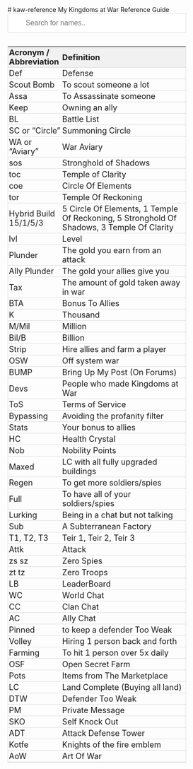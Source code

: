 <link href="//github.com/madsynn/kaw-reference/assets/css/acronyms.css" media="all" rel="stylesheet" type="text/css">
# kaw-reference
My Kingdoms at War Reference Guide

<style>
* {
  box-sizing: border-box;
}

#myInput {
  background-image: url('/css/searchicon.png');
  background-position: 10px 10px;
  background-repeat: no-repeat;
  width: 100%;
  font-size: 16px;
  padding: 12px 20px 12px 40px;
  border: 1px solid #ddd;
  margin-bottom: 12px;
}

#myTable {
  border-collapse: collapse;
  width: 100%;
  border: 1px solid #ddd;
  font-size: 18px;
}

#myTable th, #myTable td {
  text-align: left;
  padding: 2px;
}

#myTable tr {
  border-bottom: 1px solid #ddd;
}

#myTable tr.header, #myTable tr:hover {
  background-color: #f1f1f1;
}
</style>

 <input type="text" id="myInput" onkeyup="myFunction()" placeholder="Search for names..">

<table id="myTable">
  <tr class="header">
    <th style="width:30%;">Acronym / Abbreviation</th>
    <th style="width:70%;">Definition</th>
  </tr>
<tr><td>Def</td><td>Defense</td></tr>

<tr><td>Scout Bomb</td><td>To scout someone a lot</td></tr>
<tr><td>Assa</td><td>To Assassinate someone</td></tr>
<tr><td>Keep</td><td>Owning an ally</td></tr>
<tr><td>BL</td><td>Battle List</td></tr>
<tr><td>SC or “Circle”</td><td>Summoning Circle</td></tr>
<tr><td>WA or “Aviary”</td><td>War Aviary</td></tr>
<tr><td>sos</td><td>Stronghold of Shadows</td></tr>
<tr><td>toc</td><td>Temple of Clarity</td></tr>
<tr><td>coe</td><td>Circle Of Elements</td></tr>
<tr><td>tor</td><td>Temple Of Reckoning</td></tr>
<tr><td>Hybrid Build 15/1/5/3</td><td>5 Circle Of Elements, 1 Temple Of Reckoning, 5 Stronghold Of Shadows, 3 Temple Of Clarity</td></tr>
<tr><td>lvl</td><td>Level</td></tr>
<tr><td>Plunder</td><td>The gold you earn from an attack</td></tr>
<tr><td>Ally Plunder</td><td>The gold your allies give you</td></tr>
<tr><td>Tax</td><td>The amount of gold taken away in war</td></tr>
<tr><td>BTA</td><td>Bonus To Allies</td></tr>
<tr><td>K</td><td>Thousand</td></tr>
<tr><td>M/Mil</td><td>Million</td></tr>
<tr><td>Bil/B</td><td>Billion</td></tr>
<tr><td>Strip</td><td>Hire allies and farm a player</td></tr>
<tr><td>OSW</td><td>Off system war</td></tr>
<tr><td>BUMP</td><td>Bring Up My Post (On Forums)</td></tr>
<tr><td>Devs</td><td>People who made Kingdoms at War</td></tr>
<tr><td>ToS</td><td>Terms of Service</td></tr>
<tr><td>Bypassing</td><td>Avoiding the profanity filter</td></tr>
<tr><td>Stats</td><td>Your bonus to allies</td></tr>
<tr><td>HC</td><td>Health Crystal</td></tr>
<tr><td>Nob</td><td>Nobility Points</td></tr>
<tr><td>Maxed</td><td>LC with all fully upgraded buildings</td></tr>
<tr><td>Regen</td><td>To get more soldiers/spies</td></tr>
<tr><td>Full</td><td>To have all of your soldiers/spies</td></tr>
<tr><td>Lurking</td><td>Being in a chat but not talking</td></tr>
<tr><td>Sub</td><td>A Subterranean Factory</td></tr>
<tr><td>T1, T2, T3</td><td>Teir 1, Teir 2, Teir 3</td></tr>
<tr><td>Attk</td><td>Attack</td></tr>
<tr><td>zs sz</td><td>Zero Spies</td></tr>
<tr><td>zt tz</td><td>Zero Troops</td></tr>
<tr><td>LB</td><td>LeaderBoard</td></tr>
<tr><td>WC</td><td>World Chat</td></tr>
<tr><td>CC</td><td>Clan Chat</td></tr>
<tr><td>AC</td><td>Ally Chat</td></tr>
<tr><td>Pinned</td><td>to keep a defender Too Weak</td></tr>
<tr><td>Volley</td><td>Hiring 1 person back and forth</td></tr>
<tr><td>Farming</td><td>To hit 1 person over 5x daily</td></tr>
<tr><td>OSF</td><td>Open Secret Farm</td></tr>
<tr><td>Pots</td><td>Items from The Marketplace</td></tr>
<tr><td>LC</td><td>Land Complete (Buying all land)</td></tr>
<tr><td>DTW</td><td>Defender Too Weak</td></tr>
<tr><td>PM</td><td>Private Message </td></tr>
<tr><td>SKO</td><td>Self Knock Out</td></tr>
<tr><td>ADT</td><td>Attack Defense Tower</td></tr>
<tr><td>Kotfe</td><td>Knights of the fire emblem</td></tr>
<tr><td>AoW</td><td>Art Of War</td></tr>

</table>

<script>
function myFunction() {
  var input, filter, table, tr, td, i;
  input = document.getElementById("myInput");
  filter = input.value.toUpperCase();
  table = document.getElementById("myTable");
  tr = table.getElementsByTagName("tr");
  for (i = 0; i < tr.length; i++) {
    td = tr[i].getElementsByTagName("td")[0];
    if (td) {
      if (td.innerHTML.toUpperCase().indexOf(filter) > -1) {
        tr[i].style.display = "";
      } else {
        tr[i].style.display = "none";
      }
    }       
  }
 
  (function(i,s,o,g,r,a,m){i['GoogleAnalyticsObject']=r;i[r]=i[r]||function(){
  (i[r].q=i[r].q||[]).push(arguments)},i[r].l=1*new Date();a=s.createElement(o),
  m=s.getElementsByTagName(o)[0];a.async=1;a.src=g;m.parentNode.insertBefore(a,m)
  })(window,document,'script','https://www.google-analytics.com/analytics.js','ga');

  ga('create', 'UA-93924259-1', 'auto');
  ga('send', 'pageview');

</script>
